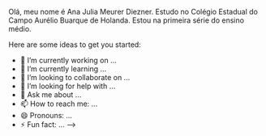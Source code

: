 
Olá, meu nome é Ana Julia Meurer Diezner.
Estudo no Colégio Estadual do Campo Aurélio Buarque de Holanda.
Estou na primeira série do ensino médio.



Here are some ideas to get you started:

- 🔭 I’m currently working on ...
- 🌱 I’m currently learning ...
- 👯 I’m looking to collaborate on ...
- 🤔 I’m looking for help with ...
- 💬 Ask me about ...
- 📫 How to reach me: ...
- 😄 Pronouns: ...
- ⚡ Fun fact: ...
-->
